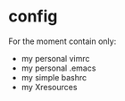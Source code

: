 config
======

For the moment contain only:
- my personal vimrc
- my personal .emacs
- my simple bashrc
- my Xresources
